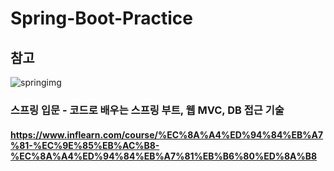 # Spring-Boot-Practice

## 참고
![springimg](https://github.com/hkPark0616/Spring-Boot-Practice/assets/113004801/25c6b36e-e281-46dc-966b-94c4c0f15419)
### 스프링 입문 - 코드로 배우는 스프링 부트, 웹 MVC, DB 접근 기술
#### https://www.inflearn.com/course/%EC%8A%A4%ED%94%84%EB%A7%81-%EC%9E%85%EB%AC%B8-%EC%8A%A4%ED%94%84%EB%A7%81%EB%B6%80%ED%8A%B8
